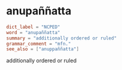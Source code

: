 # anupaññatta

``` toml
dict_label = "NCPED"
word = "anupaññatta"
summary = "additionally ordered or ruled"
grammar_comment = "mfn."
see_also = ["anuppaññatta"]
```

additionally ordered or ruled

